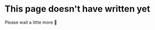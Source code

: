 This page doesn't have written yet
==================================

Please wait a little more :bow:
